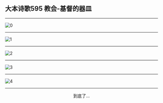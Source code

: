 
## 大本诗歌595 教会-基督的器皿
        
<div id="aplayer0"></div>

---

<img alt="0" data-original="/data/d0594/0.png">

---

<img alt="1" data-original="/data/d0594/1.png">

---

<img alt="2" data-original="/data/d0594/2.png">

---

<img alt="3" data-original="/data/d0594/3.png">

---

<img alt="4" data-original="/data/d0594/4.png">

---

<p style="text-align: center">到底了...</p>

<script src="/js/dist-view.js"></script>

<script>
MAIN.id = 'd0594';
        
const ap0 = new APlayer({
    container: document.getElementById('aplayer0'),
    volume: 1,
    loop: 'none',
    preload: 'none',
    audio: [{
        name: '大本诗歌595.mp3',
        artist: '大本诗歌',
        url: 'https://res.wx.qq.com/voice/getvoice?mediaid=MzI0NTk3MDM5M18yMjQ3NDk1MDI4',
        cover: '/favicon'
    }]
});
</script>

